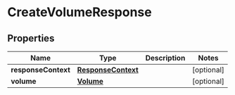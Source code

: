 

# CreateVolumeResponse


## Properties

| Name | Type | Description | Notes |
|------------ | ------------- | ------------- | -------------|
|**responseContext** | [**ResponseContext**](ResponseContext.md) |  |  [optional] |
|**volume** | [**Volume**](Volume.md) |  |  [optional] |




